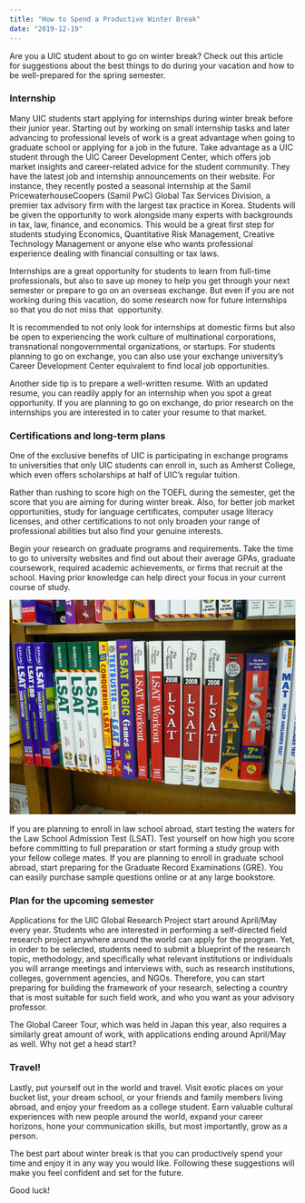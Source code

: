 ```yaml
---
title: "How to Spend a Productive Winter Break"
date: "2019-12-19"
---
```


Are you a UIC student about to go on winter break? Check out this article for suggestions about the best things to do during your vacation and how to be well-prepared for the spring semester.

### Internship

Many UIC students start applying for internships during winter break before their junior year. Starting out by working on small internship tasks and later advancing to professional levels of work is a great advantage when going to graduate school or applying for a job in the future. Take advantage as a UIC student through the UIC Career Development Center, which offers job market insights and career-related advice for the student community. They have the latest job and internship announcements on their website. For instance, they recently posted a seasonal internship at the Samil PricewaterhouseCoopers (Samil PwC) Global Tax Services Division, a premier tax advisory firm with the largest tax practice in Korea. Students will be given the opportunity to work alongside many experts with backgrounds in tax, law, finance, and economics. This would be a great first step for students studying Economics, Quantitative Risk Management, Creative Technology Management or anyone else who wants professional experience dealing with financial consulting or tax laws.

Internships are a great opportunity for students to learn from full-time professionals, but also to save up money to help you get through your next semester or prepare to go on an overseas exchange. But even if you are not working during this vacation, do some research now for future internships so that you do not miss that  opportunity.

It is recommended to not only look for internships at domestic firms but also be open to experiencing the work culture of multinational corporations, transnational nongovernmental organizations, or startups. For students planning to go on exchange, you can also use your exchange university’s Career Development Center equivalent to find local job opportunities.

Another side tip is to prepare a well-written resume. With an updated resume, you can readily apply for an internship when you spot a great opportunity. If you are planning to go on exchange, do prior research on the internships you are interested in to cater your resume to that market.

### Certifications and long-term plans

One of the exclusive benefits of UIC is participating in exchange programs to universities that only UIC students can enroll in, such as Amherst College, which even offers scholarships at half of UIC’s regular tuition.

Rather than rushing to score high on the TOEFL during the semester, get the score that you are aiming for during winter break. Also, for better job market opportunities, study for language certificates, computer usage literacy licenses, and other certifications to not only broaden your range of professional abilities but also find your genuine interests.

Begin your research on graduate programs and requirements. Take the time to go to university websites and find out about their average GPAs, graduate coursework, required academic achievements, or firms that recruit at the school. Having prior knowledge can help direct your focus in your current course of study.

![](./images/Article-2-Image-2-1.jpg)

If you are planning to enroll in law school abroad, start testing the waters for the Law School Admission Test (LSAT). Test yourself on how high you score before committing to full preparation or start forming a study group with your fellow college mates. If you are planning to enroll in graduate school abroad, start preparing for the Graduate Record Examinations (GRE). You can easily purchase sample questions online or at any large bookstore.

### Plan for the upcoming semester

Applications for the UIC Global Research Project start around April/May every year. Students who are interested in performing a self-directed field research project anywhere around the world can apply for the program. Yet, in order to be selected, students need to submit a blueprint of the research topic, methodology, and specifically what relevant institutions or individuals you will arrange meetings and interviews with, such as research institutions, colleges, government agencies, and NGOs. Therefore, you can start preparing for building the framework of your research, selecting a country that is most suitable for such field work, and who you want as your advisory professor. 

The Global Career Tour, which was held in Japan this year, also requires a similarly great amount of work, with applications ending around April/May as well. Why not get a head start?

### Travel!

Lastly, put yourself out in the world and travel. Visit exotic places on your bucket list, your dream school, or your friends and family members living abroad, and enjoy your freedom as a college student. Earn valuable cultural experiences with new people around the world, expand your career horizons, hone your communication skills, but most importantly, grow as a person. 

The best part about winter break is that you can productively spend your time and enjoy it in any way you would like. Following these suggestions will make you feel confident and set for the future. 

Good luck!
